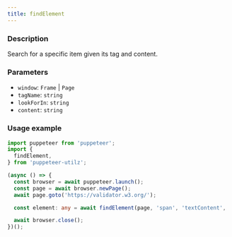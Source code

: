 ```yaml
---
title: findElement
---
```


### Description

Search for a specific item given its tag and content.

### Parameters

- `window`: `Frame` | `Page`
- `tagName`: `string`
- `lookForIn`: `string`
- `content`: `string`

### Usage example

```ts
import puppeteer from 'puppeteer';
import {
  findElement,
} from 'puppeteer-utilz';

(async () => {
  const browser = await puppeteer.launch();
  const page = await browser.newPage();
  await page.goto('https://validator.w3.org/');

  const element: any = await findElement(page, 'span', 'textContent', 'Markup Validation Service');

  await browser.close();
})();
```
